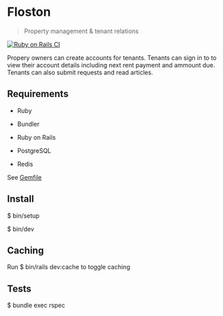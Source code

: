 # Floston

> Property management & tenant relations

[![Ruby on Rails CI](https://github.com/raisondata/floston/actions/workflows/rubyonrails.yml/badge.svg)](https://github.com/raisondata/floston/actions/workflows/rubyonrails.yml)

Propery owners can create accounts for tenants. Tenants can sign in to to view
their account details including next rent payment and ammount due. Tenants can
also submit requests and read articles.

## Requirements

- Ruby

- Bundler

- Ruby on Rails

- PostgreSQL

- Redis

See [Gemfile](./Gemfile)

## Install

$ bin/setup

$ bin/dev

## Caching

Run $ bin/rails dev:cache to toggle caching

## Tests

$ bundle exec rspec
